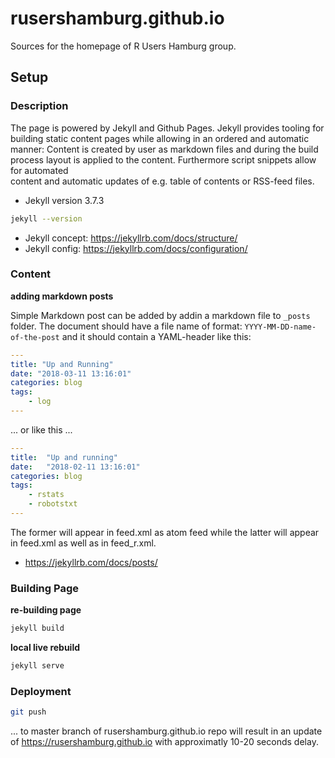 # rusershamburg.github.io

Sources for the homepage of R Users Hamburg group. 



## Setup


### Description 

The page is powered by Jekyll and Github Pages. Jekyll provides tooling for 
building static content pages while allowing in an ordered and automatic manner: 
Content is created by user as markdown files and during the build process layout 
is applied to the content. Furthermore script snippets allow for automated  
content and automatic updates of e.g. table of contents or RSS-feed files. 

- Jekyll version 3.7.3

```bash
jekyll --version
```

- Jekyll concept: https://jekyllrb.com/docs/structure/
- Jekyll config: https://jekyllrb.com/docs/configuration/



### Content

**adding markdown posts**

Simple Markdown post can be added by addin a markdown file to `_posts` folder.
The document should have a file name of format: `YYYY-MM-DD-name-of-the-post` 
and it should contain a YAML-header like this:

```yaml
---
title: "Up and Running"
date: "2018-03-11 13:16:01"
categories: blog
tags: 
    - log
---
```

... or like this ...

```yaml
---
title:  "Up and running"
date:   "2018-02-11 13:16:01"
categories: blog
tags:
    - rstats
    - robotstxt
---
```

The former will appear in feed.xml as atom feed while the latter will appear in 
feed.xml as well as in feed_r.xml. 


- https://jekyllrb.com/docs/posts/




### Building Page

<!-- 
**(1) re-building r-markdown**

```r
# rebuild all Rmd-Posts
blogdown::build_dir("rmd_posts/", force = TRUE)

# pass along yaml-header and save md file in _posts folder
fnames <- list.files("rmd_posts/", pattern = "\\.Rmd", full.names = TRUE)
for ( i in seq_along(fnames) ){
  rmd_content <- readLines(fnames[i])
  rmd_content_yaml_borders <- grep("^---", rmd_content)[1:2]
  
  md_content     <- readLines(gsub("\\.Rmd$", ".md", fnames[i]))
  md_content_new <- 
   c(
    rmd_content[seq(rmd_content_yaml_borders[1], rmd_content_yaml_borders[2])],
    "","",
    md_content
   )
   
  writeLines(
    md_content_new, 
    paste0("_posts/", basename(gsub("\\.Rmd$", ".md", fnames[i])))
  )
}
```
-->

**re-building page**

```bash
jekyll build
```

<!--
**(3) adding resources for r-makrdown posts**

```r
rmd_post_folders <- list.dirs("rmd_posts/", recursive = FALSE, full.names = TRUE)
for( i in seq_along(rmd_post_folders) ){
  year  <- gsub("(\\d{4})-(\\d{2})-(\\d{2})-*(.*)", "\\1", basename(rmd_post_folders[i]) )
  month <- gsub("(\\d{4})-(\\d{2})-(\\d{2})-*(.*)", "\\2", basename(rmd_post_folders[i]) )
  day   <- gsub("(\\d{4})-(\\d{2})-(\\d{2})-*(.*)", "\\3", basename(rmd_post_folders[i]) )
  title <- gsub("(\\d{4})-(\\d{2})-(\\d{2})-*(.*)", "\\4", basename(rmd_post_folders[i]) )
  title <- gsub("_files$", "", title )
  to    <- paste("_site/blog", year, month, day, title, sep = "/")
  
  dir.create(path = to, showWarnings = FALSE, recursive = TRUE)
  file.copy(
    from = rmd_post_folders[i],
    to   = to,
    overwrite = TRUE, 
    recursive = TRUE
  )
}

```
--> 

**local live rebuild**

```bash
jekyll serve
```




### Deployment

```bash
git push
```

... to master branch of rusershamburg.github.io repo will result in an 
update of https://rusershamburg.github.io with approximatly 10-20 seconds delay.

